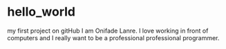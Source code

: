 # hello_world
my first project on gitHub
I am Onifade Lanre. I love working in front of computers and I really want to be a professional professional programmer.
